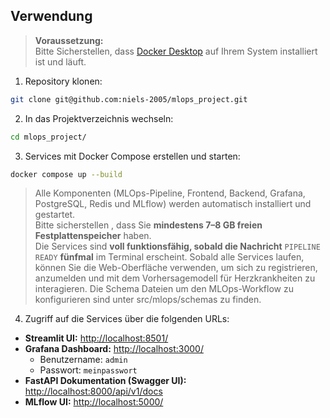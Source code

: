 ## Verwendung

> **Voraussetzung:**  
> Bitte Sicherstellen, dass [Docker Desktop](https://docs.docker.com/desktop/) auf Ihrem System installiert ist und läuft.

1. Repository klonen:  
```bash
git clone git@github.com:niels-2005/mlops_project.git
```

2. In das Projektverzeichnis wechseln:  
```bash
cd mlops_project/
```
3. Services mit Docker Compose erstellen und starten:  
```bash
docker compose up --build   
```

> Alle Komponenten (MLOps-Pipeline, Frontend, Backend, Grafana, PostgreSQL, Redis und MLflow) werden automatisch installiert und gestartet.  
> Bitte sicherstellen , dass Sie **mindestens 7–8 GB freien Festplattenspeicher** haben.  
> Die Services sind **voll funktionsfähig, sobald die Nachricht** `PIPELINE READY` **fünfmal** im Terminal erscheint.
> Sobald alle Services laufen, können Sie die Web-Oberfläche verwenden, um sich zu registrieren, anzumelden und mit dem Vorhersagemodell für Herzkrankheiten zu interagieren.
> Die Schema Dateien um den MLOps-Workflow zu konfigurieren sind unter src/mlops/schemas zu finden.

4. Zugriff auf die Services über die folgenden URLs:  
- **Streamlit UI:** [http://localhost:8501/](http://localhost:8501/)  
- **Grafana Dashboard:** [http://localhost:3000/](http://localhost:3000/)  
  - Benutzername: `admin`  
  - Passwort: `meinpasswort`
- **FastAPI Dokumentation (Swagger UI):** [http://localhost:8000/api/v1/docs](http://localhost:8000/api/v1/docs)  
- **MLflow UI:** [http://localhost:5000/](http://localhost:5000/)

